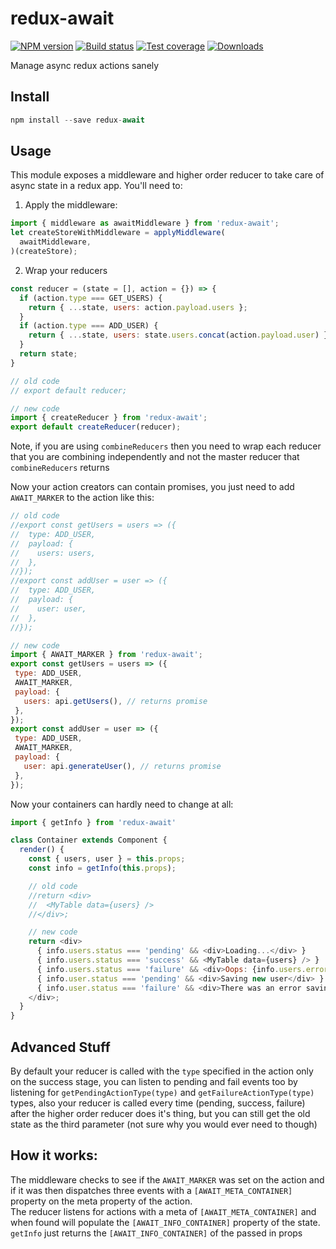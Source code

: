 redux-await
=============

[![NPM version][npm-image]][npm-url]
[![Build status][travis-image]][travis-url]
[![Test coverage][coveralls-image]][coveralls-url]
[![Downloads][downloads-image]][downloads-url]

Manage async redux actions sanely

## Install

```js
npm install --save redux-await
```

## Usage

This module exposes a middleware and higher order reducer to take care of async state in a redux app. You'll need to:

1. Apply the middleware:

```js
import { middleware as awaitMiddleware } from 'redux-await';
let createStoreWithMiddleware = applyMiddleware(
  awaitMiddleware,
)(createStore);
```

2. Wrap your reducers

```js
const reducer = (state = [], action = {}) => {
  if (action.type === GET_USERS) {
    return { ...state, users: action.payload.users };
  }
  if (action.type === ADD_USER) {
    return { ...state, users: state.users.concat(action.payload.user) };
  }
  return state;
}

// old code
// export default reducer;

// new code
import { createReducer } from 'redux-await';
export default createReducer(reducer);
```

Note, if you are using `combineReducers` then you need to wrap each reducer that you are combining independently and not the master reducer that `combineReducers` returns

Now your action creators can contain promises, you just need to add `AWAIT_MARKER` to the action like this:

```js
// old code
//export const getUsers = users => ({
//  type: ADD_USER,
//  payload: {
//    users: users,
//  },
//});
//export const addUser = user => ({
//  type: ADD_USER,
//  payload: {
//    user: user,
//  },
//});

// new code
import { AWAIT_MARKER } from 'redux-await';
export const getUsers = users => ({
 type: ADD_USER,
 AWAIT_MARKER,
 payload: {
   users: api.getUsers(), // returns promise
 },
});
export const addUser = user => ({
 type: ADD_USER,
 AWAIT_MARKER,
 payload: {
   user: api.generateUser(), // returns promise
 },
});
```

Now your containers can hardly need to change at all:

```js
import { getInfo } from 'redux-await'

class Container extends Component {
  render() {
    const { users, user } = this.props;
    const info = getInfo(this.props);

    // old code
    //return <div>
    //  <MyTable data={users} />
    //</div>;

    // new code
    return <div>
      { info.users.status === 'pending' && <div>Loading...</div> }
      { info.users.status === 'success' && <MyTable data={users} /> }
      { info.users.status === 'failure' && <div>Oops: {info.users.error.message}</div> }
      { info.user.status === 'pending' && <div>Saving new user</div> }
      { info.user.status === 'failure' && <div>There was an error saving</div> }
    </div>;
  }
}
```

## Advanced Stuff

By default your reducer is called with the `type` specified in the action only on the success stage, you can listen to pending and fail events too by listening for `getPendingActionType(type)` and `getFailureActionType(type)` types, also your reducer is called every time (pending, success, failure) after the higher order reducer does it's thing, but you can still get the old state as the third parameter (not sure why you would ever need to though)

## How it works:

The middleware checks to see if the `AWAIT_MARKER` was set on the action
and if it was then dispatches three events with a `[AWAIT_META_CONTAINER]`
property on the meta property of the action.  
The reducer listens for actions with a meta of `[AWAIT_META_CONTAINER]` and
when found will populate the `[AWAIT_INFO_CONTAINER]` property of the state.  
`getInfo` just returns the `[AWAIT_INFO_CONTAINER]` of the passed in props

[npm-image]: https://img.shields.io/npm/v/redux-await.svg?style=flat-square
[npm-url]: https://npmjs.org/package/redux-await
[travis-image]: https://img.shields.io/travis/kolodny/redux-await.svg?style=flat-square
[travis-url]: https://travis-ci.org/kolodny/redux-await
[coveralls-image]: https://img.shields.io/coveralls/kolodny/redux-await.svg?style=flat-square
[coveralls-url]: https://coveralls.io/r/kolodny/redux-await
[downloads-image]: http://img.shields.io/npm/dm/redux-await.svg?style=flat-square
[downloads-url]: https://npmjs.org/package/redux-await
